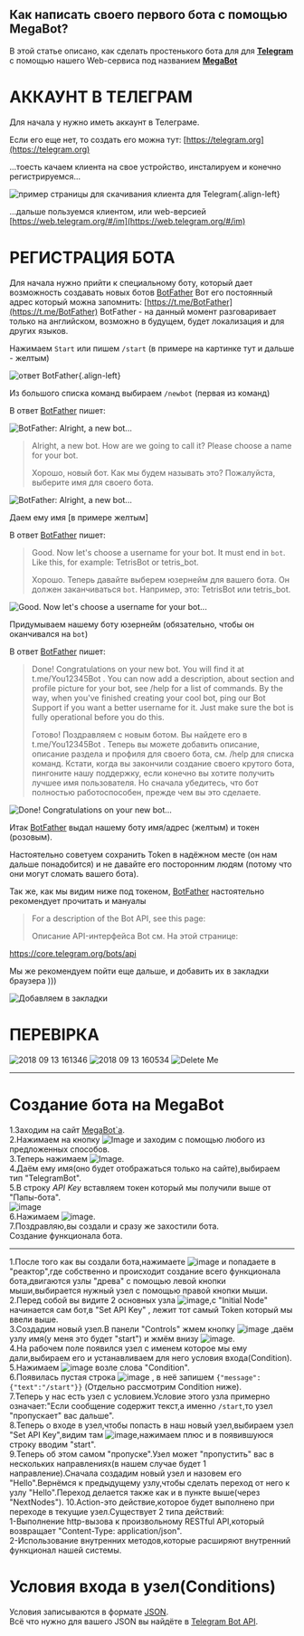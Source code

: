 <!-- TITLE: Твой первый Телеграм бот -->
<!-- SUBTITLE: в этом разделе описано как зарегистрироватся и создать своего первого Телеграм бота. -->

<!--// це старий мануал який писав Влад, його треба вичитати, пофіксити старі картинки і додати нові //-->
<!--// ДЖЕРЕЛО https://gitlab.com/omw/megabot-web/wikis/home //-->

Как написать своего первого бота с помощью **MegaBot**?
-----
В этой статье описано, как сделать простенького бота для для [**Telegram**](https://telegram.org) с помощью нашего Web-сервиса под названием [**MegaBot**](http://www.mega-bot.com) 

# АККАУНТ В ТЕЛЕГРАМ
Для начала у нужно иметь аккаунт в Телеграме.

Если его еще нет, то создать его можна тут: [https://telegram.org](https://telegram.org) 

...тоесть качаем клиента на свое устройство, инсталируем и конечно регистрируемся...
<!-- зробити ПОТІМ розділи для "чайників" як виконати кожну з цих дій, а коли буде свій канал на Ютубі, то можна зняти і відео, ще й пошукового трафіка можна буде підняти на цьому -->

![пример страницы для скачивания клиента для Telegram](/uploads/first-telegram-bot-ru/2018-09-13-153841.png "пример страницы для скачивания клиента для Telegram"){.align-left}

...дальше пользуемся клиентом, или web-версией [https://web.telegram.org/#/im](https://web.telegram.org/#/im)

# РЕГИСТРАЦИЯ БОТА  

Для начала нужно прийти к специальному боту, который дает возможность создавать новых ботов [BotFather](https://t.me/BotFather) 
Вот его постоянный адрес который можна запомнить: [https://t.me/BotFather](https://t.me/BotFather) 
BotFather - на данный момент разговаривает только на английском, возможно в будущем, будет локализация и для других языков. 

Нажимаем `Start` или пишем `/start` (в примере на картинке тут и дальше - желтым)

![ответ BotFather](/uploads/first-telegram-bot-ru/2018-09-13-163748.png "ответ BotFather"){.align-left}

Из большого списка команд выбираем `/newbot` (первая из команд)

В ответ [BotFather](https://t.me/BotFather) пишет:

![BotFather: Alright, a new bot...](/uploads/first-telegram-bot-ru/2018-09-13_162306.png "EN: Alright, a new bot. How are we going to call it? Please choose a name for your bot. 
RU: Хорошо, новый бот. Как мы будем называть это? Пожалуйста, выберите имя для своего бота.")

>  Alright, a new bot. How are we going to call it? Please choose a name for your bot. 
>  
>  Хорошо, новый бот. Как мы будем называть это? Пожалуйста, выберите имя для своего бота.

![BotFather: Alright, a new bot...](/uploads/first-telegram-bot-ru/2018-09-13_162658.png "EN: Alright, a new bot. How are we going to call it? Please choose a name for your bot. 
RU: Хорошо, новый бот. Как мы будем называть это? Пожалуйста, выберите имя для своего бота.")

Даем ему имя [в примере желтым]

В ответ [BotFather](https://t.me/BotFather) пишет:

>  Good. Now let's choose a username for your bot. It must end in `bot`. Like this, for example: TetrisBot or tetris_bot.
>  
>  Хорошо. Теперь давайте выберем юзернейм для вашего бота. Он должен заканчиваться `bot`. Например, это: TetrisBot или tetris_bot.

![Good. Now let's choose a username for your bot...](/uploads/first-telegram-bot-ru/2018-09-13_163239.png "EN: Good. Now let's choose a username for your bot. It must end in `bot`. Like this, for example: TetrisBot or tetris_bot.
RU: Хорошо. Теперь давайте выберем юзернейм для вашего бота. Он должен заканчиваться `bot`. Например, это: TetrisBot или tetris_bot.")

Придумываем нашему боту юзернейм (обязательно, чтобы он оканчивался на `bot`)

В ответ [BotFather](https://t.me/BotFather) пишет:

>  Done! Congratulations on your new bot. You will find it at t.me/You12345Bot . You can now add a description, about section and profile picture for your bot, see /help for a list of commands. By the way, when you've finished creating your cool bot, ping our Bot Support if you want a better username for it. Just make sure the bot is fully operational before you do this.
>  
>  Готово! Поздравляем с новым ботом. Вы найдете его в t.me/You12345Bot . Теперь вы можете добавить описание, описание раздела и профиля для своего бота, см. /help для списка команд. Кстати, когда вы закончили создание своего крутого бота, пингоните нашу поддержку, если конечно вы хотите получить лучшее имя пользователя. Но сначала убедитесь, что бот полностью работоспособен, прежде чем вы это сделаете.

![Done! Congratulations on your new bot...](/uploads/first-telegram-bot-ru/2018-09-13_164710.png "EN Done! Congratulations on your new bot. You will find it at t.me/You12345Bot . You can now add a description, about section and profile picture for your bot, see /help for a list of commands. By the way, when you've finished creating your cool bot, ping our Bot Support if you want a better username for it. Just make sure the bot is fully operational before you do this.
RU Готово! Поздравляем с новым ботом. Вы найдете его в t.me/You12345Bot . Теперь вы можете добавить описание, описание раздела и профиля для своего бота, см. /help для списка команд. Кстати, когда вы закончили создание своего крутого бота, пингоните нашу поддержку, если конечно вы хотите получить лучшее имя пользователя. Но сначала убедитесь, что бот полностью работоспособен, прежде чем вы это сделаете.")

<!--// #################################### ВИЧИТАНО ДО ЦЬОГО МІСЦЯ ########################################### //-->

Итак [BotFather](https://t.me/BotFather) выдал нашему боту имя/адрес (желтым) и токен (розовым).

Настоятельно советуем сохранить Token в надёжном месте (он нам дальше понадобится) и не давайте его посторонним людям (потому что они могут сломать вашего бота).

Так же, как мы видим ниже под токеном, [BotFather](https://t.me/BotFather) настоятельно рекомендует прочитать и мануалы

>  For a description of the Bot API, see this page: 
>  
>  Описание API-интерфейса Bot см. На этой странице:

https://core.telegram.org/bots/api

Мы же рекомендуем пойти еще дальше, и добавить их в закладки браузера )))

![Добавляем в закладки](/uploads/first-telegram-bot-ru/2018-09-14_223028.png "Добавляем в закладки")


# ПЕРЕВІРКА
![2018 09 13 161346](/uploads/32efc9c235fc608bf3c485e7c5e95f5d/2018-09-13_161346.png "2018 09 13 161346")
![2018 09 13 160534](/uploads/a3a20c3f13a52f4f9c95b221b38a2f93/2018-09-13_160534.png "2018 09 13 160534")
![Delete Me](/uploads/4485561e392be3cf8a1d199aaf219d72/delete-me.png "Delete Me")

-----
# Создание бота на MegaBot

1.Заходим на сайт [MegaBot`a](http://www.mega-bot.com).  
2.Нажимаем на кнопку ![Image](/uploads/image.png "Image") и заходим с помощью любого из предложенных способов.  
3.Теперь нажимаем ![Image](/uploads/05f9df63c55faeabf04d9c1fbbc85fd9/image.png "Image").  
4.Даём ему имя(оно будет отображаться только на сайте),выбираем тип "TelegramBot".  
5.В строку *API Key* вставляем токен который мы получили выше от "Папы-бота".  
![image](/uploads/f9d0ae98144bc459a86d5db36452e147/image.png)  
6.Нажимаем ![image](/uploads/0828234becb74e1aa690bbb39a036cb5/image.png).  
7.Поздравляю,вы создали и сразу же захостили бота.  
Создание функционала бота.


-----


1.После того как вы создали бота,нажимаете ![image](/uploads/c93ad999fe387aa8c9c86554b54101b3/image.png) и попадаете в "реактор",где собственно и происходит создание всего функционала бота,двигаются узлы "древа" с помощью левой кнопки мыши,выбирается нужный узел с помощью правой кнопки мыши.  
2.Перед собой вы видите 2 основных узла ![image](/uploads/d98634ed5b57e7769bfd35a4bcbc8f8c/image.png),с "Initial Node" начинается сам бот,в "Set API Key" , лежит тот самый Token который мы ввели выше.  
3.Создадим новый узел.В панели "Controls" жмем кнопку ![image](/uploads/eddd8df1a1afa40ca59e6416ca720ee3/image.png) ,даём узлу имя(у меня это будет "start") и жмём внизу ![image](/uploads/862ff6175db98e25b9023e5801b92c6c/image.png).  
4.На рабочем поле появился узел с именем которое мы ему дали,выбираем его и устанавливаем для него условия входа(Condition).  
5.Нажимаем ![image](/uploads/5a631515dbdc5dd5c5ecc03c672cff07/image.png) возле слова "Сondition".  
6.Появилась пустая строка ![image](/uploads/e9f726557df5c08af07f9874e9f5f06c/image.png)   , в неё запишем `{"message":{"text":"/start"}}` (Отдельно рассмотрим Condition ниже).   
7.Теперь у нас есть узел с условием.Условие этого узла примерно означает:"Если сообщение содержит текст,а именно `/start`,то узел "пропускает" вас дальше".   
8.Теперь о входе в узел,чтобы попасть в наш новый узел,выбираем узел "Set API Key",видим там ![image](/uploads/e0bf834c32c3bc8e1504214cba0d83ea/image.png),нажимаем плюс и в появившуюся строку вводим "start".   
9.Теперь об этом самом "пропуске".Узел может "пропустить" вас в нескольких направлениях(в нашем случае будет 1 направление).Сначала создадим новый узел и назовем его "Hello".Вернёмся к предыдущему узлу,чтобы сделать переход от него к узлу "Hello".Переход делается также как и в пункте выше(через "NextNodes").
10.Action-это действие,которое будет выполнено при переходе в текущие узел.Существует 2 типа действий:   
1-Выполнение http-вызова к произвольному RESTful API,который возвращает "Content-Type: application/json".   
2-Использование внутренних методов,которые расширяют внутренний функционал нашей системы.   

# Условия входа в узел(Conditions)
Условия записываются в формате [JSON](https://ru.wikipedia.org/wiki/JSON).   
Всё что нужно для вашего JSON вы найдёте в [Telegram Bot API](https://core.telegram.org/bots/api).